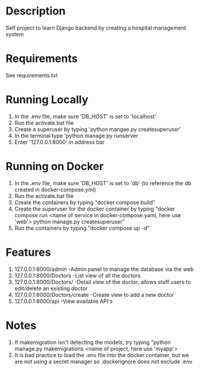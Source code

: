 
# Description
Self project to learn Django backend by creating a hospital management system

# Requirements
See requirements.txt

# Running Locally
1) In the .env file, make sure 'DB_HOST' is set to 'localhost'
2) Run the activate.bat file
3) Create a superuser by typing 'python mangae.py createsuperuser'
4) In the terminal type 'python manage.py runserver
5) Enter '127.0.0.1:8000' in address bar

# Running on Docker
1) In the .env file, make sure 'DB_HOST' is set to 'db' (to reference the db created in docker-compose.yml)
2) Run the activate.bat file
3) Create the containers by typing "docker compose build"
4) Create the superuser for the docker container by typing "docker compose run <name of service in docker-compose.yaml, here use 'web'> python manage.py createsuperuser"
5) Run the containers by typing "docker compose up -d"

# Features
1) 127.0.0.1:8000/admin           -Admin panel to manage the database via the web
2) 127.0.0.1:8000/Doctors         -List view of all the doctors
3) 127.0.0.1:8000/Doctors/<pk>    -Detail view of the doctor, allows staff users to edit/delete an existing doctor
4) 127.0.0.1:8000/Doctors/create  -Create view to add a new doctor
5) 127.0.0.1:8000/api             -View available API's 

# Notes
1) If makemigration isn't detecting the models, try typing "python manage.py makemigrations <name of project, here use 'myapp'>
2) It is bad practice to load the .env file into the docker container, but we are not using a secret manager so .dockerignore does not exclude .env
